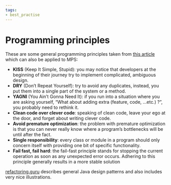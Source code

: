 ```yaml
---
tags:
- best_practise
---
```


# Programming principles

These are some general programming principles taken from [this article](https://dzone.com/articles/java-best-practices-quick-reference) which can also be applied to MPS:

- **KISS** (Keep It Simple, Stupid): you may notice that developers at the beginning of their journey try to implement complicated, ambiguous design.
- **DRY** (Don’t Repeat Yourself): try to avoid any duplicates, instead, you put them into a single part of the system or a method.
- **YAGNI** (You Ain’t Gonna Need It): if you run into a situation where you are asking yourself, “What about adding extra (feature, code, …etc.) ?”, you probably need to rethink it.
- **Clean code over clever code**: speaking of clean code, leave your ego at the door, and forget about writing clever code.
- **Avoid premature optimization**: the problem with premature optimization is that you can never really know where a program’s bottlenecks will be until after the fact.
- **Single responsibility**: every class or module in a program should only concern itself with providing one bit of specific functionality.
- **Fail fast, fail hard**: the fail-fast principle stands for stopping the current operation as soon as any unexpected error occurs. Adhering to this principle generally results in a more stable solution

[refactoring.guru](https://refactoring.guru/design-patterns/catalog) describes general Java design patterns and also includes very nice illustrations.